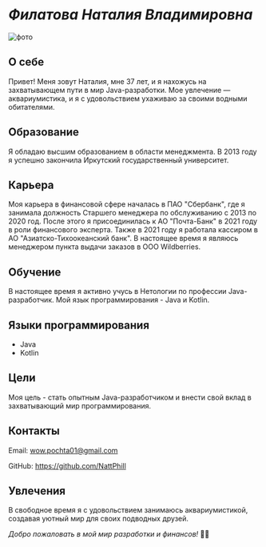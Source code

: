 # ***Филатова Наталия Владимировна***
![фото]()
## **О себе**
Привет! Меня зовут Наталия, мне 37 лет, и я нахожусь на захватывающем пути в мир Java-разработки. Мое увлечение — аквариумистика, и я с удовольствием ухаживаю за своими водными обитателями.

## **Образование**
Я обладаю высшим образованием в области менеджмента. В 2013 году я успешно закончила Иркутский государственный университет.

## **Карьера**
Моя карьера в финансовой сфере началась в ПАО "Сбербанк", где я занимала должность Старшего менеджера по обслуживанию с 2013 по 2020 год. После этого я присоединилась к АО "Почта-Банк" в 2021 году в роли финансового эксперта. Также в 2021 году я работала кассиром в АО "Азиатско-Тихоокеанский банк". В настоящее время я являюсь менеджером пункта выдачи заказов в ООО Wildberries.

## **Обучение**
В настоящее время я активно учусь в Нетологии по профессии Java-разработчик. Мой язык программирования - Java и Kotlin.

## **Языки программирования**
- Java
- Kotlin

## **Цели**
Моя цель - стать опытным Java-разработчиком и внести свой вклад в захватывающий мир программирования.

## **Контакты**
Email: wow.pochta01@gmail.com

GitHub: https://github.com/NattPhill

## **Увлечения**
В свободное время я с удовольствием занимаюсь аквариумистикой, создавая уютный мир для своих подводных друзей.

_Добро пожаловать в мой мир разработки и финансов!_ 🚀✨
